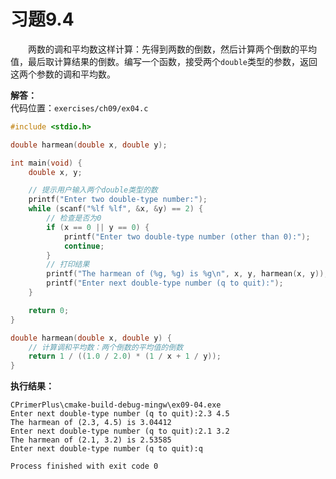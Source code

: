 # 习题9.4

&emsp;&emsp;两数的调和平均数这样计算：先得到两数的倒数，然后计算两个倒数的平均值，最后取计算结果的倒数。编写一个函数，接受两个`double`类型的参数，返回这两个参数的调和平均数。

**解答：**  
代码位置：`exercises/ch09/ex04.c`
```c
#include <stdio.h>

double harmean(double x, double y);

int main(void) {
    double x, y;

    // 提示用户输入两个double类型的数
    printf("Enter two double-type number:");
    while (scanf("%lf %lf", &x, &y) == 2) {
        // 检查是否为0
        if (x == 0 || y == 0) {
            printf("Enter two double-type number (other than 0):");
            continue;
        }
        // 打印结果
        printf("The harmean of (%g, %g) is %g\n", x, y, harmean(x, y));
        printf("Enter next double-type number (q to quit):");
    }

    return 0;
}

double harmean(double x, double y) {
    // 计算调和平均数：两个倒数的平均值的倒数
    return 1 / ((1.0 / 2.0) * (1 / x + 1 / y));
}
```

**执行结果：**
```
CPrimerPlus\cmake-build-debug-mingw\ex09-04.exe
Enter next double-type number (q to quit):2.3 4.5
The harmean of (2.3, 4.5) is 3.04412
Enter next double-type number (q to quit):2.1 3.2
The harmean of (2.1, 3.2) is 2.53585
Enter next double-type number (q to quit):q

Process finished with exit code 0
```